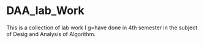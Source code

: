 # DAA_lab_Work

This is a collection of lab work I g=have done in 4th semester in the subject of Desig and Analysis of Algorithm. 
